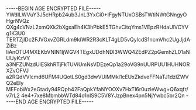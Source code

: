 -----BEGIN AGE ENCRYPTED FILE-----
YWdlLWVuY3J5cHRpb24ub3JnL3YxCi0+IFgyNTUxOSBsTWtiNWtGNngyOHgrNVQz
QXg4cVNzL2xmQXk2bXgxaEh4K3hPbkE5TGhvCitqYms1VEpzRHdaUlVCYVg1K3U0
TERTZjlDc2FJVGxvZGRLdm9IdWR2R3cKLT4gLD5vQylcdS1ncmVhc2UgJjdAZiBz
IiAnOTU4MXEKbVNIN1ljWGV4TEgxUDdhNDI3WWQ4ZEdPZ2pGemhZL01aNUUyKzVY
a3NFZUNzdUlESkhRTjFkTUViUmNsVDEzeQp1a29oVG9nUURPUU1HUHNORXZvOFVJ
a2RQdVVlcmd6UFM4UQotLS0gd3dwVUlMMkl1cEUxZkdveFFNaTJ1dzlZWVQ2eEIy
MEFobWx2eGtady94RQph42FaQpkYfaNYOOXv7HxTl6r0uzieWwg+Q6xqfr/v7rL2
4e4+7xe8MbmbbWTd84o1nIS9C5V8YJzpBnex4pn5NjYwbc5br2Qn
-----END AGE ENCRYPTED FILE-----
